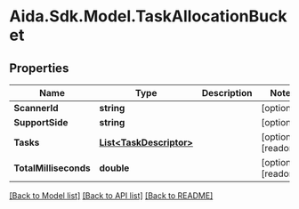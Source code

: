 # Aida.Sdk.Model.TaskAllocationBucket

## Properties

Name | Type | Description | Notes
------------ | ------------- | ------------- | -------------
**ScannerId** | **string** |  | [optional] 
**SupportSide** | **string** |  | [optional] 
**Tasks** | [**List&lt;TaskDescriptor&gt;**](TaskDescriptor.md) |  | [optional] [readonly] 
**TotalMilliseconds** | **double** |  | [optional] [readonly] 

[[Back to Model list]](../README.md#documentation-for-models) [[Back to API list]](../README.md#documentation-for-api-endpoints) [[Back to README]](../README.md)


